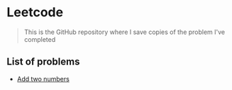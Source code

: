 # Leetcode

> This is the GitHub repository where I save copies of the problem I've completed

## List of problems

- [Add two numbers](cmd/add_two_numbers.go)